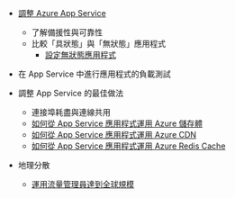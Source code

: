 * [調整 Azure App Service](../articles/app-service-web/web-sites-scale.md)
  
  * 了解備援性與可靠性
  * 比較「具狀態」與「無狀態」應用程式
    * [設定無狀態應用程式](https://azure.microsoft.com/blog/disabling-arrs-instance-affinity-in-windows-azure-web-sites/)
* 在 App Service 中進行應用程式的負載測試   
* 調整 App Service 的最佳做法
  
  * 連接埠耗盡與連線共用
  * [如何從 App Service 應用程式運用 Azure 儲存體](../articles/storage/storage-dotnet-how-to-use-blobs.md)
  * [如何從 App Service 應用程式運用 Azure CDN](../articles/cdn/cdn-overview.md)
  * [如何從 App Service 應用程式運用 Azure Redis Cache](../articles/redis-cache/cache-dotnet-how-to-use-azure-redis-cache.md)
* 地理分散
  
  * [運用流量管理員達到全球規模](../articles/traffic-manager/traffic-manager-overview.md)

